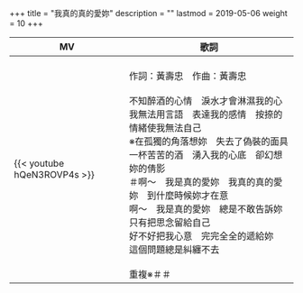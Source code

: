 +++
title = "我真的真的愛妳"
description = ""
lastmod = 2019-05-06
weight = 10
+++


MV  | 歌詞  
--------------|-------
{{< youtube hQeN3ROVP4s >}}|<br/>作詞：黃壽忠　作曲：黃壽忠<br/><br/>不知醉酒的心情　淚水才會淋濕我的心<br/>我無法用言語　表達我的感情　按捺的情緒使我無法自己<br/>※在孤獨的角落想妳　失去了偽裝的面具<br/>一杯苦苦的酒　湧入我的心底　卻幻想妳的倩影<br/>＃啊～　我是真的愛妳　我真的真的愛妳　到什麼時候妳才在意<br/>啊～　我是真的愛妳　總是不敢告訴妳　只有把思念留給自己<br/>好不好把我心意　完完全全的遞給妳　這個問題總是糾纏不去<br/><br/>重複※＃＃